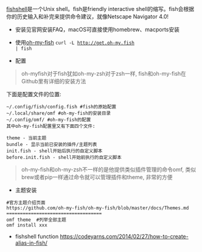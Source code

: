 <a href="https://fishshell.com" target="_blank">fishshell</a>是一个Unix shell。fish是friendly interactive shell的缩写。fish会根据你的历史输入和补完来提供命令建议，就像Netscape Navigator 4.0!

* 安装见官网安装FAQ，macOS可直接使用homebrew、macports安装
 
* 使用<a href="https://github.com/oh-my-fish/oh-my-fish" target="_blank">oh-my-fish</a>
   <code>curl -L http://get.oh-my.fish | fish</code>

* 配置

> oh-myfish对于fish犹如oh-my-zsh对于zsh一样, fish和oh-my-fish在Github里有详细的安装方法

下面是配置文件的位置:
<pre><code>~/.config/fish/config.fish #fish的原始配置
~/.local/share/omf #oh-my-fish的安装目录
~/.config/omf/ #oh-my-fish的配置
其中oh-my-fish配置里又有下面四个文件:

theme - 当前主题
bundle - 显示当前已安装的插件/主题列表
init.fish - shell开始后执行的自定义脚本
before.init.fish - shell开始前执行的自定义脚本
</code></pre>
>oh-my-fish和oh-my-zsh不一样的是他提供类似插件管理的命令omf, 类似brew或者pip一样通过命令就可以管理插件和theme, 非常的方便

* 主题安装
<pre><code>#官方主题介绍页面
https://github.com/oh-my-fish/oh-my-fish/blob/master/docs/Themes.md
===================================
omf theme  #列举全部主题
omf install xxx
</code></pre>

* fishshell function
https://codeyarns.com/2014/02/27/how-to-create-alias-in-fish/
